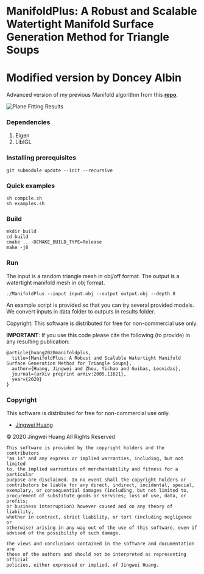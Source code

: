 
# ManifoldPlus: A Robust and Scalable Watertight Manifold Surface Generation Method for Triangle Soups
# Modified version by Doncey Albin

Advanced version of my previous Manifold algorithm from this [**repo**](https://github.com/hjwdzh/Manifold).

![Plane Fitting Results](https://github.com/hjwdzh/ManifoldPlus/raw/master/res/manifold-teaser.jpg)

### Dependencies
1. Eigen
2. LibIGL

### Installing prerequisites
```
git submodule update --init --recursive
```

### Quick examples
```
sh compile.sh
sh examples.sh
```

### Build
```
mkdir build
cd build
cmake .. -DCMAKE_BUILD_TYPE=Release
make -j8
```

### Run
The input is a random triangle mesh in obj/off format. The output is a watertight manifold mesh in obj format.
```
./ManifoldPlus --input input.obj --output output.obj --depth 8
```
An example script is provided so that you can try several provided models. We convert inputs in data folder to outputs in results folder.

Copyright:
This software is distributed for free for non-commercial use only.


**IMPORTANT**: If you use this code please cite the following (to provide) in any resulting publication:
```
@article{huang2020manifoldplus,
  title={ManifoldPlus: A Robust and Scalable Watertight Manifold Surface Generation Method for Triangle Soups},
  author={Huang, Jingwei and Zhou, Yichao and Guibas, Leonidas},
  journal={arXiv preprint arXiv:2005.11621},
  year={2020}
}
```

### Copyright
This software is distributed for free for non-commercial use only.

- [Jingwei Huang](mailto:jingweih@stanford.edu)

&copy; 2020 Jingwei Huang All Rights Reserved

```
This software is provided by the copyright holders and the contributors 
"as is" and any express or implied warranties, including, but not limited 
to, the implied warranties of merchantability and fitness for a particular 
purpose are disclaimed. In no event shall the copyright holders or 
contributors be liable for any direct, indirect, incidental, special, 
exemplary, or consequential damages (including, but not limited to, 
procurement of substitute goods or services; loss of use, data, or profits;
or business interruption) however caused and on any theory of liability, 
whether in contract, strict liability, or tort (including negligence or 
otherwise) arising in any way out of the use of this software, even if 
advised of the possibility of such damage.

The views and conclusions contained in the software and documentation are 
those of the authors and should not be interpreted as representing official 
policies, either expressed or implied, of Jingwei Huang.
```
